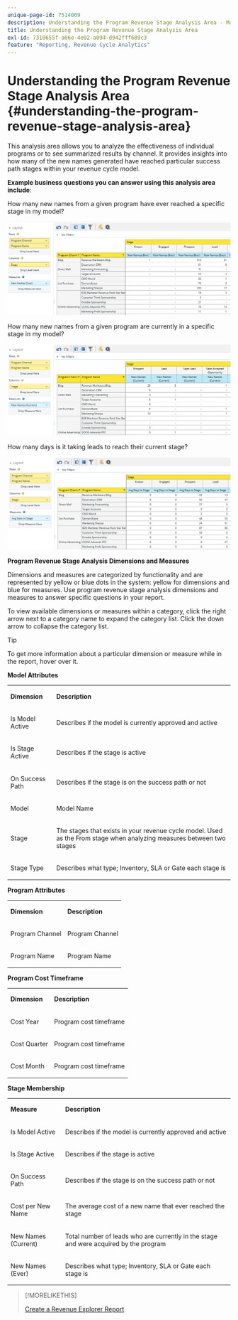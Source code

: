 ```yaml
---
unique-page-id: 7514009
description: Understanding the Program Revenue Stage Analysis Area - Marketo Docs - Product Documentation
title: Understanding the Program Revenue Stage Analysis Area
exl-id: 7310655f-a06e-4e02-a094-d942fff689c3
feature: "Reporting, Revenue Cycle Analytics"
---
```

# Understanding the Program Revenue Stage Analysis Area {#understanding-the-program-revenue-stage-analysis-area}

This analysis area allows you to analyze the effectiveness of individual programs or to see summarized results by channel. It provides insights into how many of the new names generated have reached particular success path stages within your revenue cycle model.  
  
**Example business questions you can answer using this analysis area include**:

How many new names from a given program have ever reached a specific stage in my model?

![](assets/one-3.png)

How many new names from a given program are currently in a specific stage in my model?

![](assets/two-3.png)

How many days is it taking leads to reach their current stage?

![](assets/three-3.png)

**Program Revenue Stage Analysis Dimensions and Measures**

Dimensions and measures are categorized by functionality and are represented by yellow or blue dots in the system: yellow for dimensions and blue for measures. Use program revenue stage analysis dimensions and measures to answer specific questions in your report.

To view available dimensions or measures within a category, click the right arrow next to a category name to expand the category list. Click the down arrow to collapse the category list.

>[!TIP]
>
>To get more information about a particular dimension or measure while in the report, hover over it.

**Model Attributes** 

<table> 
 <tbody> 
  <tr> 
   <td colspan="1" rowspan="1"><strong>Dimension</strong></td> 
   <td colspan="1" rowspan="1"><p><strong>Description</strong></p></td> 
  </tr> 
  <tr> 
   <td colspan="1" rowspan="1"><p>Is Model Active</p></td> 
   <td colspan="1" rowspan="1"><p>Describes if the model is currently approved and active</p></td> 
  </tr> 
  <tr> 
   <td colspan="1" rowspan="1"><p>Is Stage Active</p></td> 
   <td colspan="1" rowspan="1"><p>Describes if the stage is active</p></td> 
  </tr> 
  <tr> 
   <td colspan="1" rowspan="1"><p>On Success Path</p></td> 
   <td colspan="1" rowspan="1"><p>Describes if the stage is on the success path or not</p></td> 
  </tr> 
  <tr> 
   <td colspan="1" rowspan="1"><p>Model</p></td> 
   <td colspan="1" rowspan="1"><p>Model Name</p></td> 
  </tr> 
  <tr> 
   <td colspan="1" rowspan="1"><p>Stage</p></td> 
   <td colspan="1" rowspan="1"><p>The stages that exists in your revenue cycle model. Used as the From stage when analyzing measures between two stages</p></td> 
  </tr> 
  <tr> 
   <td colspan="1" rowspan="1"><p>Stage Type</p></td> 
   <td colspan="1" rowspan="1"><p>Describes what type; Inventory, SLA or Gate each stage is</p></td> 
  </tr> 
 </tbody> 
</table>

**Program Attributes**

<table> 
 <tbody> 
  <tr> 
   <td colspan="1" rowspan="1"><p><strong>Dimension</strong></p></td> 
   <td colspan="1" rowspan="1"><p><strong>Description</strong></p></td> 
  </tr> 
  <tr> 
   <td colspan="1" rowspan="1"><p>Program Channel</p></td> 
   <td colspan="1" rowspan="1"><p>Program Channel</p></td> 
  </tr> 
  <tr> 
   <td colspan="1" rowspan="1"><p>Program Name</p></td> 
   <td colspan="1" rowspan="1"><p>Program Name</p></td> 
  </tr> 
 </tbody> 
</table>

**Program Cost Timeframe**

<table> 
 <tbody> 
  <tr> 
   <td colspan="1" rowspan="1"><p><strong>Dimension</strong></p></td> 
   <td colspan="1" rowspan="1"><p><strong>Description</strong></p></td> 
  </tr> 
  <tr> 
   <td colspan="1" rowspan="1"><p>Cost Year</p></td> 
   <td colspan="1" rowspan="1"><p>Program cost timeframe</p></td> 
  </tr> 
  <tr> 
   <td colspan="1" rowspan="1"><p>Cost Quarter</p></td> 
   <td colspan="1" rowspan="1"><p>Program cost timeframe</p></td> 
  </tr> 
  <tr> 
   <td colspan="1" rowspan="1"><p>Cost Month</p></td> 
   <td colspan="1" rowspan="1"><p>Program cost timeframe</p></td> 
  </tr> 
 </tbody> 
</table>

**Stage Membership**

<table> 
 <tbody> 
  <tr> 
   <td colspan="1" rowspan="1"><p><strong>Measure</strong></p></td> 
   <td colspan="1" rowspan="1"><p><strong>Description</strong></p></td> 
  </tr> 
  <tr> 
   <td colspan="1" rowspan="1"><p>Is Model Active</p></td> 
   <td colspan="1" rowspan="1"><p>Describes if the model is currently approved and active</p></td> 
  </tr> 
  <tr> 
   <td colspan="1" rowspan="1"><p>Is Stage Active</p></td> 
   <td colspan="1" rowspan="1"><p>Describes if the stage is active</p></td> 
  </tr> 
  <tr> 
   <td colspan="1" rowspan="1"><p>On Success Path</p></td> 
   <td colspan="1" rowspan="1"><p>Describes if the stage is on the success path or not</p></td> 
  </tr> 
  <tr> 
   <td colspan="1" rowspan="1"><p>Cost per New Name</p></td> 
   <td colspan="1" rowspan="1"><p>The average cost of a new name that ever reached the stage</p></td> 
  </tr> 
  <tr> 
   <td colspan="1" rowspan="1"><p>New Names (Current)</p></td> 
   <td colspan="1" rowspan="1"><p>Total number of leads who are currently in the stage and were acquired by the program</p></td> 
  </tr> 
  <tr> 
   <td colspan="1" rowspan="1"><p>New Names (Ever)</p></td> 
   <td colspan="1" rowspan="1"><p>Describes what type; Inventory, SLA or Gate each stage is</p></td> 
  </tr> 
 </tbody> 
</table>

>[!MORELIKETHIS]
>
>[Create a Revenue Explorer Report](/help/marketo/product-docs/reporting/revenue-cycle-analytics/revenue-explorer/create-a-revenue-explorer-report.md)
